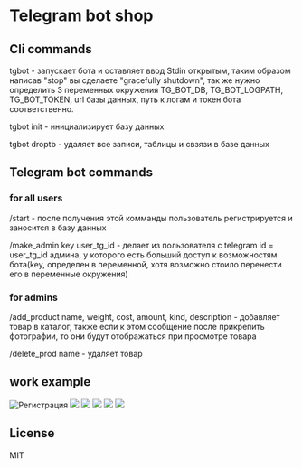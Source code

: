 # Telegram bot shop
## Cli commands
tgbot - запускает бота и оставляет ввод Stdin открытым, 
таким образом написав "stop" вы сделаете "gracefully shutdown",
так же нужно определить 3 переменных окружения TG_BOT_DB, TG_BOT_LOGPATH, 
TG_BOT_TOKEN, url базы данных, путь к логам и токен бота соответственно.

tgbot init - инициализирует базу данных

tgbot droptb - удаляет все записи, таблицы и свзязи в базе данных

## Telegram bot commands
### for all users
/start - после получения этой комманды пользователь регистрируется и 
заносится в базу данных

/make_admin key user_tg_id - делает из пользователя с telegram id 
= user_tg_id админа, у которого есть больший доступ к возможностям 
бота(key, определен в переменной, хотя возможно стоило перенести его
в переменные окружения)
### for admins
/add_product name, weight, cost, amount, kind, description - добавляет товар 
в каталог, также если к этом сообщение после прикрепить фотографии, то они будут 
отображаться при просмотре товара

/delete_prod name - удаляет товар
## work example
![Регистрация](https://i.ibb.co/ys43zsL/2023-07-06-17-13-47.png)
![](https://i.ibb.co/Rjj2RkH/2023-07-06-17-35-23.png)
![](https://i.ibb.co/tHzPqFb/2023-07-06-17-41-16.png)
![](https://i.ibb.co/x2zzyfM/2023-07-06-18-07-27.png)
![](https://i.ibb.co/yBFybxB/2023-07-06-18-05-09.png)
![](https://i.ibb.co/HhCKZSF/2023-07-06-17-47-45.png)

## License

MIT
